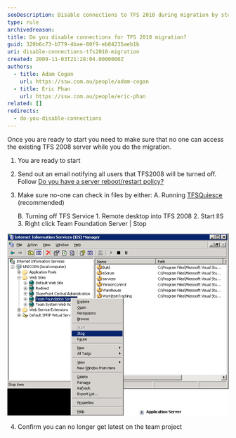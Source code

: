 ```yaml
---
seoDescription: Disable connections to TFS 2010 during migration by stopping file check-ins and confirming no latest updates are possible.
type: rule
archivedreason:
title: Do you disable connections for TFS 2010 migration?
guid: 320b6c73-b779-4bae-80f9-eb84235aeb1b
uri: disable-connections-tfs2010-migration
created: 2009-11-03T21:28:04.0000000Z
authors:
  - title: Adam Cogan
    url: https://ssw.com.au/people/adam-cogan
  - title: Eric Phan
    url: https://ssw.com.au/people/eric-phan
related: []
redirects:
  - do-you-disable-connections
---
```


Once you are ready to start you need to make sure that no one can access the existing TFS 2008 server while you do the migration.

<!--endintro-->

1. You are ready to start
2. Send out an email notifying all users that TFS2008 will be turned off.
   Follow [Do you have a server reboot/restart policy?](/planned-outage-process)
3. Make sure no-one can check in files by either:
   A. Running [TFSQuiesce](https://social.msdn.microsoft.com/Forums/vstudio/en-US/1ec7dc4a-ba2b-4d06-86a3-0924cbe3e919/tfsservicecontrol-quiesce-requirement-for-backups?forum=tfsadmin) (recommended)

   B. Turning off TFS Service 1. Remote desktop into TFS 2008 2. Start IIS 3. Right click Team Foundation Server | Stop

![Figure: You need to stop anyone checking in files](StopTFSServices.png)

4. Confirm you can no longer get latest on the team project

